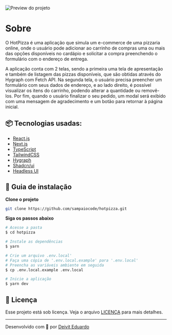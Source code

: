 ![Preview do projeto](https://i.imgur.com/ACLnp4n.png)

# Sobre

O HotPizza é uma aplicação que simula um e-commerce de uma pizzaria online, onde o usuário pode adicionar ao carrinho de compras uma ou mais das opções disponíveis no cardápio e solicitar a compra preenchendo o formulário com o endereço de entrega.

A aplicação conta com 2 telas, sendo a primeira uma tela de apresentação e também de listagem das pizzas disponíveis, que são obtidas através do Hygraph com Fetch API. Na segunda tela, o usuário precisa preencher um formulário com seus dados de endereço, e ao lado direito, é possível visualizar os itens do carrinho, podendo alterar a quantidade ou removê-los. Por fim, quando o usuário finalizar o seu pedido, um modal será exibido com uma mensagem de agradecimento e um botão para retornar à página inicial.

## 📦 Tecnologias usadas:

- [React.js](https://react.dev/)
- [Next.js](https://nextjs.org/)
- [TypeScript](https://www.typescriptlang.org/)
- [TailwindCSS](https://tailwindcss.com/)
- [Hygraph](https://hygraph.com/)
- [Shadcn/ui](https://ui.shadcn.com/)
- [Headless UI](https://headlessui.com/)

## 🔨 Guia de instalação

**Clone o projeto**

```bash
git clone https://github.com/sampaiocode/hotpizza.git
```

**Siga os passos abaixo**

```bash
# Acesse a pasta
$ cd hotpizza

# Instale as dependências
$ yarn

# Crie um arquivo .env.local'
# Faça uma cópia de '.env.local.example' para '.env.local'
# Preencha as variáveis ambiente em seguida
$ cp .env.local.example .env.local

# Inicie a aplicação
$ yarn dev
```

## 📄 Licença

Esse projeto está sob licença. Veja o arquivo [LICENÇA](LICENSE) para mais detalhes.

---

Desenvolvido com 💙 por [Deivit Eduardo](https://github.com/sampaiocode)
